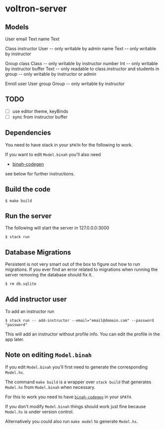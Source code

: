 # voltron-server

## Models

User
  email      Text
  name       Text

Class
  instructor User   -- only writable by admin
  name       Text   -- only writable by instructor

Group
  class      Class  -- only writable by instructor
  number     Int    -- only writable by instructor
  buffer     Text   -- only readable to class.instructor and students in group
                    -- only writable by instructor or admin

Enroll
  user       User
  group      Group  -- only writable by instructor

## TODO

- [ ] use editor theme, keyBinds
- [ ] sync from instructor buffer

## Dependencies

You need to have stack in your `$PATH` for the following to work. 

If you want to edit `Model.binah` you'll also need 

- [binah-codegen](https://github.com/nilehmann/binah-codegen) 

see below for further instructions.

## Build the code

```
$ make build
```

## Run the server

The following will start the server in 127.0.0.0:3000

```
$ stack run
```

## Database Migrations

Persistent is not very smart out of the box to figure out how to run migrations. If you ever find an
error related to migrations when running the server removing the database should fix it.

```bash
$ rm db.sqlite
```

## Add instructor user

To add an instructor run

```
$ stack run -- add-instructor --email="email@domain.com" --password "password"
```

This will add an instructor without profile info. You can edit the profile in the app later.

## Note on editing `Model.binah`

If you edit `Model.binah` you'll first need to generate the corresponding `Model.hs`. 

The command `make build` is a wrapper over `stack build` that generates `Model.hs` from `Model.binah` when necessary. 

For this to work you need to have [`binah-codegen`](https://github.com/nilehmann/binah-codegen) in your `$PATH`.

If you don't modify `Model.binah` things should work just fine because `Model.hs` is under version control. 

Alternatively you could also run `make model` to generate `Model.hs`.

